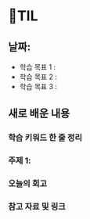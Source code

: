 # 🧾TIL
## 날짜: 

- 학습 목표 1 : 
- 학습 목표 2 : 
- 학습 목표 3 : 

## 새로 배운 내용

### 학습 키워드 한 줄 정리

### 주제 1: 


### 오늘의 회고


### 참고 자료 및 링크
